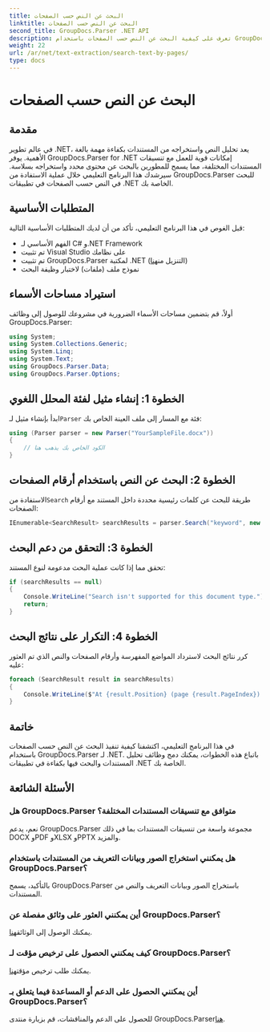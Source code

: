```yaml
---
title: البحث عن النص حسب الصفحات
linktitle: البحث عن النص حسب الصفحات
second_title: GroupDocs.Parser .NET API
description: تعرف على كيفية البحث عن النص حسب الصفحات باستخدام GroupDocs.Parser لـ .NET. قم باستخراج محتوى محدد بكفاءة من المستندات الموجودة في تطبيقات .NET الخاصة بك.
weight: 22
url: /ar/net/text-extraction/search-text-by-pages/
type: docs
---
```

# البحث عن النص حسب الصفحات

## مقدمة
في عالم تطوير .NET، يعد تحليل النص واستخراجه من المستندات بكفاءة مهمة بالغة الأهمية. يوفر GroupDocs.Parser for .NET إمكانات قوية للعمل مع تنسيقات المستندات المختلفة، مما يسمح للمطورين بالبحث عن محتوى محدد واستخراجه بسلاسة. سيرشدك هذا البرنامج التعليمي خلال عملية الاستفادة من GroupDocs.Parser للبحث في النص حسب الصفحات في تطبيقات .NET الخاصة بك.
## المتطلبات الأساسية
قبل الغوص في هذا البرنامج التعليمي، تأكد من أن لديك المتطلبات الأساسية التالية:
- الفهم الأساسي لـ C# و.NET Framework
- تم تثبيت Visual Studio على نظامك
-  تم تثبيت GroupDocs.Parser لمكتبة .NET (التنزيل من[هنا](https://releases.groupdocs.com/parser/net/))
- نموذج ملف (ملفات) لاختبار وظيفة البحث
## استيراد مساحات الأسماء
أولاً، قم بتضمين مساحات الأسماء الضرورية في مشروعك للوصول إلى وظائف GroupDocs.Parser:
```csharp
using System;
using System.Collections.Generic;
using System.Linq;
using System.Text;
using GroupDocs.Parser.Data;
using GroupDocs.Parser.Options;
```
## الخطوة 1: إنشاء مثيل لفئة المحلل اللغوي
 ابدأ بإنشاء مثيل لـ`Parser` فئة مع المسار إلى ملف العينة الخاص بك:
```csharp
using (Parser parser = new Parser("YourSampleFile.docx"))
{
    // الكود الخاص بك يذهب هنا
}
```
## الخطوة 2: البحث عن النص باستخدام أرقام الصفحات
 الاستفادة من`Search` طريقة للبحث عن كلمات رئيسية محددة داخل المستند مع أرقام الصفحات:
```csharp
IEnumerable<SearchResult> searchResults = parser.Search("keyword", new SearchOptions(false, false, false, true));
```
## الخطوة 3: التحقق من دعم البحث
تحقق مما إذا كانت عملية البحث مدعومة لنوع المستند:
```csharp
if (searchResults == null)
{
    Console.WriteLine("Search isn't supported for this document type.");
    return;
}
```
## الخطوة 4: التكرار على نتائج البحث
كرر نتائج البحث لاسترداد المواضع المفهرسة وأرقام الصفحات والنص الذي تم العثور عليه:
```csharp
foreach (SearchResult result in searchResults)
{
    Console.WriteLine($"At {result.Position} (page {result.PageIndex}): {result.Text}");
}
```
## خاتمة
في هذا البرنامج التعليمي، اكتشفنا كيفية تنفيذ البحث عن النص حسب الصفحات باستخدام GroupDocs.Parser لـ .NET. باتباع هذه الخطوات، يمكنك دمج وظائف تحليل المستندات والبحث فيها بكفاءة في تطبيقات .NET الخاصة بك.

## الأسئلة الشائعة
### هل GroupDocs.Parser متوافق مع تنسيقات المستندات المختلفة؟
نعم، يدعم GroupDocs.Parser مجموعة واسعة من تنسيقات المستندات بما في ذلك DOCX وPDF وXLSX وPPTX والمزيد.
### هل يمكنني استخراج الصور وبيانات التعريف من المستندات باستخدام GroupDocs.Parser؟
بالتأكيد، يسمح GroupDocs.Parser باستخراج الصور وبيانات التعريف والنص من المستندات.
### أين يمكنني العثور على وثائق مفصلة عن GroupDocs.Parser؟
 يمكنك الوصول إلى الوثائق[هنا](https://tutorials.groupdocs.com/parser/net/).
### كيف يمكنني الحصول على ترخيص مؤقت لـ GroupDocs.Parser؟
 يمكنك طلب ترخيص مؤقت[هنا](https://purchase.groupdocs.com/temporary-license/).
### أين يمكنني الحصول على الدعم أو المساعدة فيما يتعلق بـ GroupDocs.Parser؟
 للحصول على الدعم والمناقشات، قم بزيارة منتدى GroupDocs.Parser[هنا](https://forum.groupdocs.com/c/parser/17).